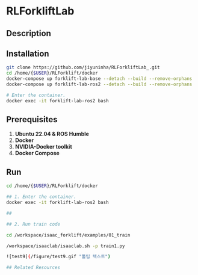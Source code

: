 # RLForkliftLab

## Description

## Installation

```bash
git clone https://github.com/jiyuninha/RLForkliftLab_.git
cd /home/{$USER}/RLForklift/docker
docker-compose up forklift-lab-base --detach --build --remove-orphans
docker-compose up forklift-lab-ros2 --detach --build --remove-orphans

# Enter the container.
docker exec -it forklift-lab-ros2 bash
```

## Prerequisites

1. **Ubuntu 22.04 & ROS Humble**
2. **Docker**
3. **NVIDIA-Docker toolkit**
4. **Docker Compose**

## Run

```bash
cd /home/{$USER}/RLForklift/docker

## 1. Enter the container.
docker exec -it forklift-lab-ros2 bash

## 

## 2. Run train code

cd /workspace/isaac_forklift/examples/01_train

/workspace/isaaclab/isaaclab.sh -p train1.py 

![test9](/figure/test9.gif "툴팁 텍스트")

## Related Resources
